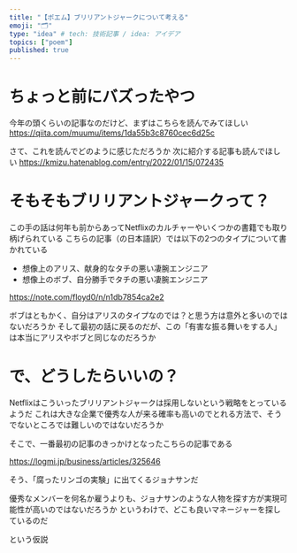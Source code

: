 ```yaml
---
title: "【ポエム】ブリリアントジャークについて考える"
emoji: "🗂"
type: "idea" # tech: 技術記事 / idea: アイデア
topics: ["poem"]
published: true
---
```

# ちょっと前にバズったやつ

今年の頭くらいの記事なのだけど、まずはこちらを読んでみてほしい
https://qiita.com/muumu/items/1da55b3c8760cec6d25c

さて、これを読んでどのように感じただろうか
次に紹介する記事も読んでほしい
https://kmizu.hatenablog.com/entry/2022/01/15/072435

# そもそもブリリアントジャークって？

この手の話は何年も前からあってNetflixのカルチャーやいくつかの書籍でも取り柄げられている
こちらの記事（の日本語訳）では以下の2つのタイプについて書かれている

- 想像上のアリス、献身的なタチの悪い凄腕エンジニア
- 想像上のボブ、自分勝手でタチの悪い凄腕エンジニア

https://note.com/floyd0/n/n1db7854ca2e2

ボブはともかく、自分はアリスのタイプなのでは？と思う方は意外と多いのではないだろうか
そして最初の話に戻るのだが、この「有害な振る舞いをする人」は本当にアリスやボブと同じなのだろうか

# で、どうしたらいいの？

Netflixはこういったブリリアントジャークは採用しないという戦略をとっているようだ
これは大きな企業で優秀な人が来る確率も高いのでとれる方法で、そうでないところでは難しいのではないだろうか

そこで、一番最初の記事のきっかけとなったこちらの記事である

https://logmi.jp/business/articles/325646

そう、「腐ったリンゴの実験」に出てくるジョナサンだ

優秀なメンバーを何名か雇うよりも、ジョナサンのような人物を探す方が実現可能性が高いのではないだろうか
というわけで、どこも良いマネージャーを探しているのだ

という仮説
